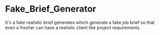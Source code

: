 # Fake_Brief_Generator
It's a fake realistic brief generates which generate a fake job brief so that even a fresher can have a realistic client like project requirements. 
